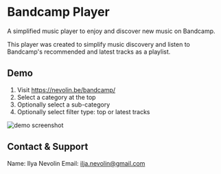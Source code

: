 # Bandcamp Player

A simplified music player to enjoy and discover new music on Bandcamp.

This player was created to simplify music discovery and listen to Bandcamp's recommended and latest tracks as a playlist.

## Demo
1. Visit https://nevolin.be/bandcamp/
2. Select a category at the top
3. Optionally select a sub-category
4. Optionally select filter type: top or latest tracks

![demo screenshot](https://i.imgur.com/XEJR5yT.png)

## Contact & Support
Name: Ilya Nevolin
Email: ilja.nevolin@gmail.com
